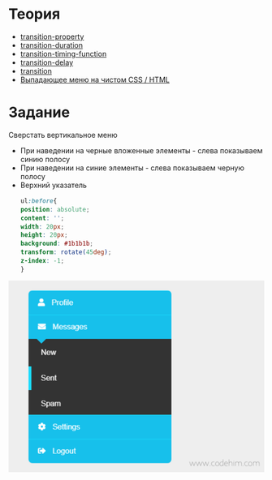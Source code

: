 # Теория

- [transition-property](https://doka.guide/css/transition-property/)
- [transition-duration](https://doka.guide/css/transition-duration/)
- [transition-timing-function](https://doka.guide/css/transition-timing-function/)
- [transition-delay](https://doka.guide/css/transition-delay/)
- [transition](https://doka.guide/css/transition/)
- [Выпадающее меню на чистом CSS / HTML](https://dwstroy.ru/video/azbuka-ot-a-do-css/vypadayushchee-menyu-na-css-html/)


# Задание 

Сверстать вертикальное меню

- При наведении на черные вложенные элементы - слева показываем синию полосу
- При наведении на синие элементы - слева показываем черную полосу
- Верхний указатель
    ```css
    ul:before{
    position: absolute;
    content: '';
    width: 20px;
    height: 20px;
    background: #1b1b1b;
    transform: rotate(45deg);
    z-index: -1;
    }
    ```
![menu](./img/pure-css-vertical-menu-codehim.jpg)
